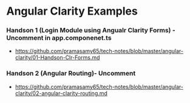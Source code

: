 # Angular Clarity Examples

### Handson 1 (Login Module using Angualr Clarity Forms) - Uncomment <login-component> in app.componenet.ts
* https://github.com/pramasamy65/tech-notes/blob/master/angular-clarity/01-Handson-Clr-Forms.md

### Handson 2 (Angular Routing)- Uncomment <route-base-component> 
* https://github.com/pramasamy65/tech-notes/blob/master/angular-clarity/02-angular-clarity-routing.md
